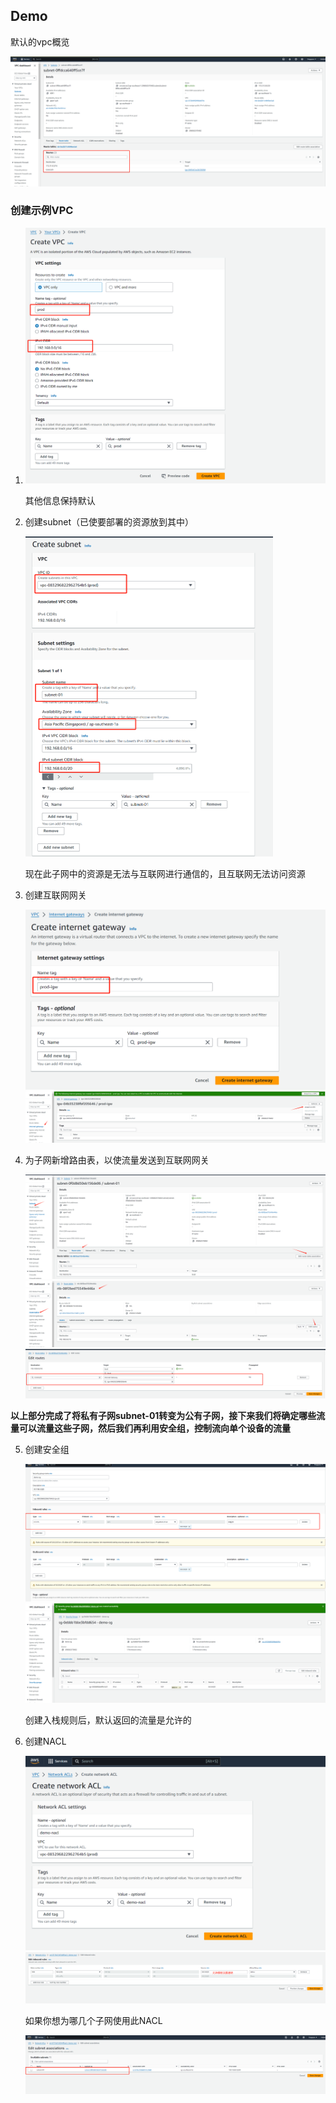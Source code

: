 ## Demo

默认的vpc概览

<img src="./img/d1.png" alt="d1" style="zoom:50%;" />

### 创建示例VPC

1. <img src="./img/D2.png" alt="D2" style="zoom:50%;" />

   其他信息保持默认

2. 创建subnet（已使要部署的资源放到其中）

   <img src="./img/d3.png" alt="d3" style="zoom:50%;" />

   现在此子网中的资源是无法与互联网进行通信的，且互联网无法访问资源

3. 创建互联网网关

   <img src="./img/d4.png" alt="d4" style="zoom:50%;" />

   <img src="./img/d5.png" alt="d5" style="zoom:50%;" />

4. 为子网新增路由表，以使流量发送到互联网网关

   

   <img src="./img/d6.png" alt="d6" style="zoom:50%;" />

   <img src="./img/d7.png" alt="d7" style="zoom:50%;" />

   <img src="./img/d8.png" alt="d8" style="zoom:50%;" />

**以上部分完成了将私有子网subnet-01转变为公有子网，接下来我们将确定哪些流量可以流量这些子网，然后我们再利用安全组，控制流向单个设备的流量**

5. 创建安全组

   <img src="./img/d9.png" alt="d9" style="zoom:50%;" />

   <img src="./img/1728893556016.png" alt="1728893556016" style="zoom:50%;" />

   创建入栈规则后，默认返回的流量是允许的

6. 创建NACL

   <img src="./img/d12.png" alt="d12" style="zoom:50%;" />

   <img src="./img/d13.png" alt="d13" style="zoom:50%;" />

   如果你想为哪几个子网使用此NACL

   ![D14](./img/D14.png)

   

